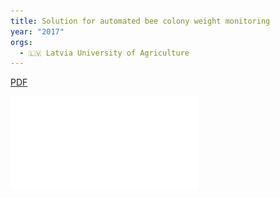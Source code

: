 ```yaml
---
title: Solution for automated bee colony weight monitoring
year: "2017"
orgs:
  - 🇱🇻 Latvia University of Agriculture
---
```

[PDF](pdfs/Vol15nr2_Zacepins.pdf)

![](pdfs/Vol15nr2_Zacepins.pdf)